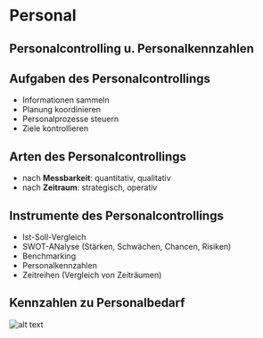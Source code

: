 # Personal

## Personalcontrolling u. Personalkennzahlen

## Aufgaben des Personalcontrollings

- Informationen sammeln
- Planung koordinieren
- Personalprozesse steuern
- Ziele kontrollieren

## Arten des Personalcontrollings

- nach **Messbarkeit**: quantitativ, qualitativ
- nach **Zeitraum**: strategisch, operativ

## Instrumente des Personalcontrollings

- Ist-Soll-Vergleich
- SWOT-ANalyse (Stärken, Schwächen, Chancen, Risiken)
- Benchmarking
- Personalkennzahlen
- Zeitreihen (Vergleich von Zeiträumen)

## Kennzahlen zu Personalbedarf

![alt text](/images/personalkennzahlen.png)

